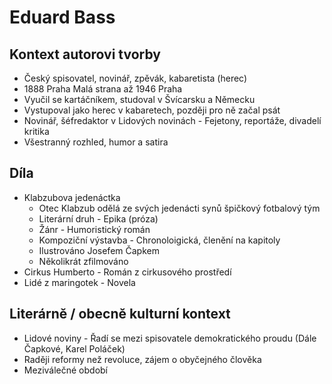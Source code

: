 # Eduard Bass

## Kontext autorovi tvorby

- Český spisovatel, novinář, zpěvák, kabaretista (herec)
- 1888 Praha Malá strana až 1946 Praha
- Vyučil se kartáčníkem, studoval v Švícarsku a Německu
- Vystupoval jako herec v kabaretech, později pro ně začal psát
- Novinář, šéfredaktor v Lidových novinách - Fejetony, reportáže, divadelí kritika
- Všestranný rozhled, humor a satira

## Díla

- Klabzubova jedenáctka
  - Otec Klabzub odělá ze svých jedenácti synů špičkový fotbalový tým
  - Literární druh - Epika (próza)
  - Žánr - Humoristický román
  - Kompoziční výstavba - Chronoloigická, členění na kapitoly
  - Ilustrováno Josefem Čapkem
  - Několikrát zfilmováno
- Cirkus Humberto - Román z cirkusového prostředí
- Lidé z maringotek - Novela

## Literárně / obecně kulturní kontext

- Lidové noviny - Řadí se mezi spisovatele demokratického proudu (Dále Čapkové, Karel Poláček)
- Raději reformy než revoluce, zájem o obyčejného člověka
- Meziválečné období
